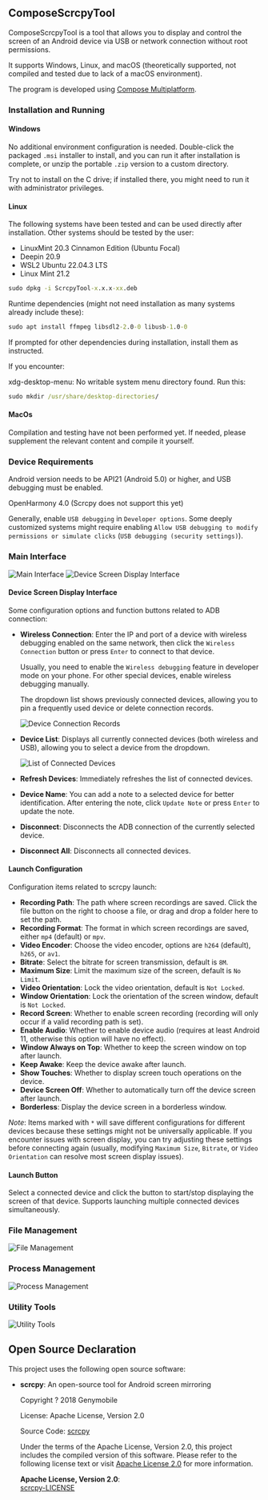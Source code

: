 ## ComposeScrcpyTool

ComposeScrcpyTool is a tool that allows you to display and control the screen of an Android device via USB or network connection without root permissions.

It supports Windows, Linux, and macOS (theoretically supported, not compiled and tested due to lack of a macOS environment).

The program is developed using [Compose Multiplatform](https://github.com/JetBrains/compose-multiplatform).

### Installation and Running

#### Windows

No additional environment configuration is needed. Double-click the packaged `.msi` installer to install, and you can run it after installation is complete, or unzip the portable `.zip` version to a custom directory.

Try not to install on the C drive; if installed there, you might need to run it with administrator privileges.

#### Linux

The following systems have been tested and can be used directly after installation. Other systems should be tested by the user:

- LinuxMint 20.3 Cinnamon Edition (Ubuntu Focal)
- Deepin 20.9
- WSL2 Ubuntu 22.04.3 LTS
- Linux Mint 21.2

```cmd
sudo dpkg -i ScrcpyTool-x.x.x-xx.deb
```

Runtime dependencies (might not need installation as many systems already include these):

```cmd
sudo apt install ffmpeg libsdl2-2.0-0 libusb-1.0-0
```

If prompted for other dependencies during installation, install them as instructed.

If you encounter:

xdg-desktop-menu: No writable system menu directory found.
Run this:

```cmd
sudo mkdir /usr/share/desktop-directories/
```

#### MacOs

Compilation and testing have not been performed yet. If needed, please supplement the relevant content and compile it yourself.

### Device Requirements

Android version needs to be API21 (Android 5.0) or higher, and USB debugging must be enabled.

OpenHarmony 4.0 (Scrcpy does not support this yet)

Generally, enable `USB debugging` in `Developer options`. Some deeply customized systems might require enabling `Allow USB debugging to modify permissions or simulate clicks` (`USB debugging (security settings)`).
### Main Interface
![Main Interface](screens/img.png)
![Device Screen Display Interface](screens/img_1.png)

#### Device Screen Display Interface

Some configuration options and function buttons related to ADB connection:

- **Wireless Connection**: Enter the IP and port of a device with wireless debugging enabled on the same network, then click the `Wireless Connection` button or press `Enter` to connect to that device.

  Usually, you need to enable the `Wireless debugging` feature in developer mode on your phone. For other special devices, enable wireless debugging manually.

  The dropdown list shows previously connected devices, allowing you to pin a frequently used device or delete connection records.

  ![Device Connection Records](screens/img_2.png)

- **Device List**: Displays all currently connected devices (both wireless and USB), allowing you to select a device from the dropdown.

  ![List of Connected Devices](screens/img_3.png)

- **Refresh Devices**: Immediately refreshes the list of connected devices.
- **Device Name**: You can add a note to a selected device for better identification. After entering the note, click `Update Note` or press `Enter` to update the note.
- **Disconnect**: Disconnects the ADB connection of the currently selected device.
- **Disconnect All**: Disconnects all connected devices.

#### Launch Configuration

Configuration items related to scrcpy launch:

- **Recording Path**: The path where screen recordings are saved. Click the file button on the right to choose a file, or drag and drop a folder here to set the path.
- **Recording Format**: The format in which screen recordings are saved, either `mp4` (default) or `mpv`.
- **Video Encoder**: Choose the video encoder, options are `h264` (default), `h265`, or `av1`.
- **Bitrate**: Select the bitrate for screen transmission, default is `8M`.
- **Maximum Size**: Limit the maximum size of the screen, default is `No Limit`.
- **Video Orientation**: Lock the video orientation, default is `Not Locked`.
- **Window Orientation**: Lock the orientation of the screen window, default is `Not Locked`.
- **Record Screen**: Whether to enable screen recording (recording will only occur if a valid recording path is set).
- **Enable Audio**: Whether to enable device audio (requires at least Android 11, otherwise this option will have no effect).
- **Window Always on Top**: Whether to keep the screen window on top after launch.
- **Keep Awake**: Keep the device awake after launch.
- **Show Touches**: Whether to display screen touch operations on the device.
- **Device Screen Off**: Whether to automatically turn off the device screen after launch.
- **Borderless**: Display the device screen in a borderless window.

*Note*: Items marked with `*` will save different configurations for different devices because these settings might not be universally applicable. If you encounter issues with screen display, you can try adjusting these settings before connecting again (usually, modifying `Maximum Size`, `Bitrate`, or `Video Orientation` can resolve most screen display issues).

#### Launch Button

Select a connected device and click the button to start/stop displaying the screen of that device. Supports launching multiple connected devices simultaneously.

### File Management

![File Management](screens/img_4.png)

### Process Management

![Process Management](screens/img_5.png)

### Utility Tools

![Utility Tools](screens/img_6.png)

## Open Source Declaration

This project uses the following open source software:

- **scrcpy**: An open-source tool for Android screen mirroring

  Copyright ? 2018 Genymobile

  License: Apache License, Version 2.0

  Source Code: [scrcpy](https://github.com/Genymobile/scrcpy)

  Under the terms of the Apache License, Version 2.0, this project includes the compiled version of this software. Please refer to the following license text or visit [Apache License 2.0](http://www.apache.org/licenses/LICENSE-2.0) for more information.

  **Apache License, Version 2.0**:  
  [scrcpy-LICENSE](https://github.com/Genymobile/scrcpy/blob/master/LICENSE)
